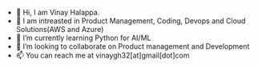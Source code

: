- 👋 Hi, I am Vinay Halappa. 
- 👀 I am intreasted in Product Management, Coding, Devops and Cloud Solutions(AWS and Azure)
- 🌱 I’m currently learning Python for AI/ML
- 💞️ I’m looking to collaborate on Product management and Development
- 📫 You can reach me at vinaygh32[at]gmail[dot]com

<!---
vhalappa/vhalappa is a ✨ special ✨ repository because its `README.md` (this file) appears on your GitHub profile.
You can click the Preview link to take a look at your changes.
--->
